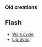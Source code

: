 ### Old creations

## Flash

* [Walk cycle](https://crei0.github.io/old_stuff/flash_walk_cycleindex.html)
* [Lip Sync](https://crei0.github.io/old_stuff/flash_lip_sync/index.html)
